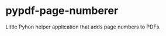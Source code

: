 pypdf-page-numberer
===================

Little Pyhon helper application that adds page numbers to PDFs.

